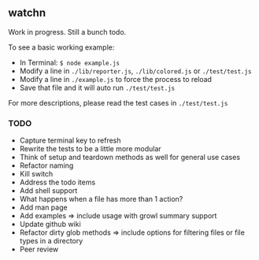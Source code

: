 ## watchn ##

Work in progress. Still a bunch todo.

To see a basic working example:

* In Terminal: `$ node example.js`
* Modify a line in `./lib/reporter.js`, `./lib/colored.js` or `./test/test.js`
* Modify a line in `./example.js` to force the process to reload
* Save that file and it will auto run `./test/test.js`

For more descriptions, please read the test cases in `./test/test.js`  
  
### TODO ###

* Capture terminal key to refresh
* Rewrite the tests to be a little more modular
* Think of setup and teardown methods as well for general use cases
* Refactor naming
* Kill switch
* Address the todo items
* Add shell support
* What happens when a file has more than 1 action?
* Add man page
* Add examples => include usage with growl summary support
* Update github wiki
* Refactor dirty glob methods => include options for filtering files or file types in a directory
* Peer review